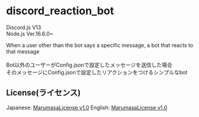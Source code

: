 # discord_reaction_bot
Discord.js V13
<br>
Node.js Ver.16.6.0~
<br>

When a user other than the bot says a specific message, a bot that reacts to that message
<br>
<br>
Bot以外のユーザーがConfig.jsonで設定したメッセージを送信した場合
<br>
そのメッセージにConfig.jsonで設定したリアクションをつけるシンプルなbot
<br>
## License(ライセンス)
Japanese: [MarumasaLicense v1.0](https://github.com/malken21/MarumasaLicenses/blob/main/MarumasaLicense_v1.0/LICENSE-ja.md)
English: [MarumasaLicense v1.0](https://github.com/malken21/MarumasaLicenses/blob/main/MarumasaLicense_v1.0/LICENSE-en.md)
